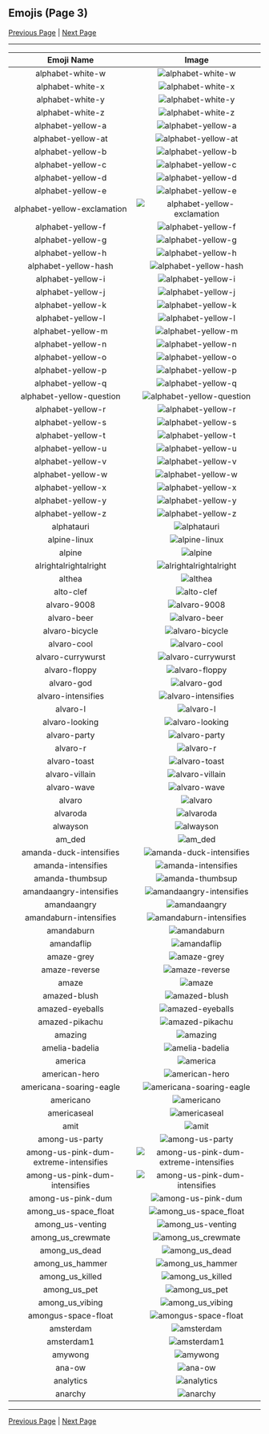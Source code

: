 
## Emojis (Page 3)

[Previous Page](/docs/hc/page-a-0002.md)
  | [Next Page](/docs/hc/page-a-0004.md)

<hr />

|Emoji Name|Image|
| :-: | :-: |
|alphabet-white-w| ![alphabet-white-w](/emojis/hc/alphabet-white-w.png)|
|alphabet-white-x| ![alphabet-white-x](/emojis/hc/alphabet-white-x.png)|
|alphabet-white-y| ![alphabet-white-y](/emojis/hc/alphabet-white-y.png)|
|alphabet-white-z| ![alphabet-white-z](/emojis/hc/alphabet-white-z.png)|
|alphabet-yellow-a| ![alphabet-yellow-a](/emojis/hc/alphabet-yellow-a.png)|
|alphabet-yellow-at| ![alphabet-yellow-at](/emojis/hc/alphabet-yellow-at.png)|
|alphabet-yellow-b| ![alphabet-yellow-b](/emojis/hc/alphabet-yellow-b.png)|
|alphabet-yellow-c| ![alphabet-yellow-c](/emojis/hc/alphabet-yellow-c.png)|
|alphabet-yellow-d| ![alphabet-yellow-d](/emojis/hc/alphabet-yellow-d.png)|
|alphabet-yellow-e| ![alphabet-yellow-e](/emojis/hc/alphabet-yellow-e.png)|
|alphabet-yellow-exclamation| ![alphabet-yellow-exclamation](/emojis/hc/alphabet-yellow-exclamation.png)|
|alphabet-yellow-f| ![alphabet-yellow-f](/emojis/hc/alphabet-yellow-f.png)|
|alphabet-yellow-g| ![alphabet-yellow-g](/emojis/hc/alphabet-yellow-g.png)|
|alphabet-yellow-h| ![alphabet-yellow-h](/emojis/hc/alphabet-yellow-h.png)|
|alphabet-yellow-hash| ![alphabet-yellow-hash](/emojis/hc/alphabet-yellow-hash.png)|
|alphabet-yellow-i| ![alphabet-yellow-i](/emojis/hc/alphabet-yellow-i.png)|
|alphabet-yellow-j| ![alphabet-yellow-j](/emojis/hc/alphabet-yellow-j.png)|
|alphabet-yellow-k| ![alphabet-yellow-k](/emojis/hc/alphabet-yellow-k.png)|
|alphabet-yellow-l| ![alphabet-yellow-l](/emojis/hc/alphabet-yellow-l.png)|
|alphabet-yellow-m| ![alphabet-yellow-m](/emojis/hc/alphabet-yellow-m.png)|
|alphabet-yellow-n| ![alphabet-yellow-n](/emojis/hc/alphabet-yellow-n.png)|
|alphabet-yellow-o| ![alphabet-yellow-o](/emojis/hc/alphabet-yellow-o.png)|
|alphabet-yellow-p| ![alphabet-yellow-p](/emojis/hc/alphabet-yellow-p.png)|
|alphabet-yellow-q| ![alphabet-yellow-q](/emojis/hc/alphabet-yellow-q.png)|
|alphabet-yellow-question| ![alphabet-yellow-question](/emojis/hc/alphabet-yellow-question.png)|
|alphabet-yellow-r| ![alphabet-yellow-r](/emojis/hc/alphabet-yellow-r.png)|
|alphabet-yellow-s| ![alphabet-yellow-s](/emojis/hc/alphabet-yellow-s.png)|
|alphabet-yellow-t| ![alphabet-yellow-t](/emojis/hc/alphabet-yellow-t.png)|
|alphabet-yellow-u| ![alphabet-yellow-u](/emojis/hc/alphabet-yellow-u.png)|
|alphabet-yellow-v| ![alphabet-yellow-v](/emojis/hc/alphabet-yellow-v.png)|
|alphabet-yellow-w| ![alphabet-yellow-w](/emojis/hc/alphabet-yellow-w.png)|
|alphabet-yellow-x| ![alphabet-yellow-x](/emojis/hc/alphabet-yellow-x.png)|
|alphabet-yellow-y| ![alphabet-yellow-y](/emojis/hc/alphabet-yellow-y.png)|
|alphabet-yellow-z| ![alphabet-yellow-z](/emojis/hc/alphabet-yellow-z.png)|
|alphatauri| ![alphatauri](/emojis/hc/alphatauri.png)|
|alpine-linux| ![alpine-linux](/emojis/hc/alpine-linux.png)|
|alpine| ![alpine](/emojis/hc/alpine.png)|
|alrightalrightalright| ![alrightalrightalright](/emojis/hc/alrightalrightalright.png)|
|althea| ![althea](/emojis/hc/althea.png)|
|alto-clef| ![alto-clef](/emojis/hc/alto-clef.jpg)|
|alvaro-9008| ![alvaro-9008](/emojis/hc/alvaro-9008.jpg)|
|alvaro-beer| ![alvaro-beer](/emojis/hc/alvaro-beer.png)|
|alvaro-bicycle| ![alvaro-bicycle](/emojis/hc/alvaro-bicycle.png)|
|alvaro-cool| ![alvaro-cool](/emojis/hc/alvaro-cool.png)|
|alvaro-currywurst| ![alvaro-currywurst](/emojis/hc/alvaro-currywurst.jpg)|
|alvaro-floppy| ![alvaro-floppy](/emojis/hc/alvaro-floppy.png)|
|alvaro-god| ![alvaro-god](/emojis/hc/alvaro-god.png)|
|alvaro-intensifies| ![alvaro-intensifies](/emojis/hc/alvaro-intensifies.gif)|
|alvaro-l| ![alvaro-l](/emojis/hc/alvaro-l.png)|
|alvaro-looking| ![alvaro-looking](/emojis/hc/alvaro-looking.gif)|
|alvaro-party| ![alvaro-party](/emojis/hc/alvaro-party.jpg)|
|alvaro-r| ![alvaro-r](/emojis/hc/alvaro-r.png)|
|alvaro-toast| ![alvaro-toast](/emojis/hc/alvaro-toast.png)|
|alvaro-villain| ![alvaro-villain](/emojis/hc/alvaro-villain.gif)|
|alvaro-wave| ![alvaro-wave](/emojis/hc/alvaro-wave.png)|
|alvaro| ![alvaro](/emojis/hc/alvaro.jpg)|
|alvaroda| ![alvaroda](/emojis/hc/alvaroda.png)|
|alwayson| ![alwayson](/emojis/hc/alwayson.png)|
|am_ded| ![am_ded](/emojis/hc/am_ded.png)|
|amanda-duck-intensifies| ![amanda-duck-intensifies](/emojis/hc/amanda-duck-intensifies.gif)|
|amanda-intensifies| ![amanda-intensifies](/emojis/hc/amanda-intensifies.gif)|
|amanda-thumbsup| ![amanda-thumbsup](/emojis/hc/amanda-thumbsup.gif)|
|amandaangry-intensifies| ![amandaangry-intensifies](/emojis/hc/amandaangry-intensifies.gif)|
|amandaangry| ![amandaangry](/emojis/hc/amandaangry.gif)|
|amandaburn-intensifies| ![amandaburn-intensifies](/emojis/hc/amandaburn-intensifies.gif)|
|amandaburn| ![amandaburn](/emojis/hc/amandaburn.gif)|
|amandaflip| ![amandaflip](/emojis/hc/amandaflip.gif)|
|amaze-grey| ![amaze-grey](/emojis/hc/amaze-grey.gif)|
|amaze-reverse| ![amaze-reverse](/emojis/hc/amaze-reverse.gif)|
|amaze| ![amaze](/emojis/hc/amaze.gif)|
|amazed-blush| ![amazed-blush](/emojis/hc/amazed-blush.png)|
|amazed-eyeballs| ![amazed-eyeballs](/emojis/hc/amazed-eyeballs.png)|
|amazed-pikachu| ![amazed-pikachu](/emojis/hc/amazed-pikachu.gif)|
|amazing| ![amazing](/emojis/hc/amazing.png)|
|amelia-badelia| ![amelia-badelia](/emojis/hc/amelia-badelia.png)|
|america| ![america](/emojis/hc/america.png)|
|american-hero| ![american-hero](/emojis/hc/american-hero.jpg)|
|americana-soaring-eagle| ![americana-soaring-eagle](/emojis/hc/americana-soaring-eagle.jpg)|
|americano| ![americano](/emojis/hc/americano.png)|
|americaseal| ![americaseal](/emojis/hc/americaseal.png)|
|amit| ![amit](/emojis/hc/amit.png)|
|among-us-party| ![among-us-party](/emojis/hc/among-us-party.gif)|
|among-us-pink-dum-extreme-intensifies| ![among-us-pink-dum-extreme-intensifies](/emojis/hc/among-us-pink-dum-extreme-intensifies.gif)|
|among-us-pink-dum-intensifies| ![among-us-pink-dum-intensifies](/emojis/hc/among-us-pink-dum-intensifies.gif)|
|among-us-pink-dum| ![among-us-pink-dum](/emojis/hc/among-us-pink-dum.png)|
|among_us-space_float| ![among_us-space_float](/emojis/hc/among_us-space_float.gif)|
|among_us-venting| ![among_us-venting](/emojis/hc/among_us-venting.gif)|
|among_us_crewmate| ![among_us_crewmate](/emojis/hc/among_us_crewmate.png)|
|among_us_dead| ![among_us_dead](/emojis/hc/among_us_dead.png)|
|among_us_hammer| ![among_us_hammer](/emojis/hc/among_us_hammer.gif)|
|among_us_killed| ![among_us_killed](/emojis/hc/among_us_killed.gif)|
|among_us_pet| ![among_us_pet](/emojis/hc/among_us_pet.gif)|
|among_us_vibing| ![among_us_vibing](/emojis/hc/among_us_vibing.gif)|
|amongus-space-float| ![amongus-space-float](/emojis/hc/amongus-space-float.gif)|
|amsterdam| ![amsterdam](/emojis/hc/amsterdam.png)|
|amsterdam1| ![amsterdam1](/emojis/hc/amsterdam1.png)|
|amywong| ![amywong](/emojis/hc/amywong.png)|
|ana-ow| ![ana-ow](/emojis/hc/ana-ow.png)|
|analytics| ![analytics](/emojis/hc/analytics.png)|
|anarchy| ![anarchy](/emojis/hc/anarchy.png)|

<hr/>

[Previous Page](/docs/hc/page-a-0002.md)
  | [Next Page](/docs/hc/page-a-0004.md)